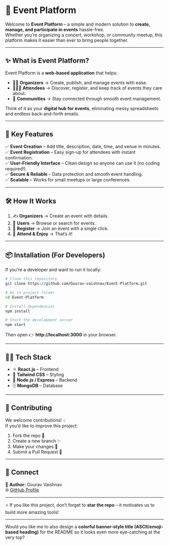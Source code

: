 # 🎉 Event Platform  

Welcome to **Event Platform** – a simple and modern solution to **create, manage, and participate in events** hassle-free.  
Whether you’re organizing a concert, workshop, or community meetup, this platform makes it easier than ever to bring people together.  

---

## ✨ What is Event Platform?  

Event Platform is a **web-based application** that helps:  
- 👩‍💼 **Organizers** → Create, publish, and manage events with ease.  
- 👨‍👩‍👧 **Attendees** → Discover, register, and keep track of events they care about.  
- 🎯 **Communities** → Stay connected through smooth event management.  

Think of it as your **digital hub for events**, eliminating messy spreadsheets and endless back-and-forth emails.  

---

## 🚀 Key Features  

✅ **Event Creation** – Add title, description, date, time, and venue in minutes.  
✅ **Event Registration** – Easy sign-up for attendees with instant confirmation.  
✅ **User-Friendly Interface** – Clean design so anyone can use it (no coding required!).  
✅ **Secure & Reliable** – Data protection and smooth event handling.  
✅ **Scalable** – Works for small meetups or large conferences.  

---

## 🛠️ How It Works  

1. ✍️ **Organizers** → Create an event with details.  
2. 👥 **Users** → Browse or search for events.  
3. 📝 **Register** → Join an event with a single click.  
4. 🎊 **Attend & Enjoy** → That’s it!  

---

## 📦 Installation (For Developers)  

If you’re a developer and want to run it locally:  

```bash
# Clone this repository
git clone https://github.com/Gourav-vaishnav/Event-Platform.git

# Go to project folder
cd Event-Platform

# Install dependencies
npm install

# Start the development server
npm start
```

Then open 👉 **http://localhost:3000** in your browser.  

---

## 👩‍💻 Tech Stack  

- ⚛️ **React.js** – Frontend  
- 🎨 **Tailwind CSS** – Styling  
- 🔧 **Node.js / Express** – Backend  
- 🗄️ **MongoDB** – Database  

---

## 🤝 Contributing  

We welcome contributions! 💡  
If you’d like to improve this project:  
1. Fork the repo 🍴  
2. Create a new branch ✨  
3. Make your changes 🔨  
4. Submit a Pull Request 🚀  

---



## 💌 Connect  

👤 **Author:** Gourav Vaishnav  
🌐 [GitHub Profile](https://github.com/Gourav-vaishnav)  

---

⭐ If you like this project, don’t forget to **star the repo** – it motivates us to build more amazing tools!  

---

Would you like me to also design a **colorful banner-style title (ASCII/emoji-based heading)** for the README so it looks even more eye-catching at the very top?
